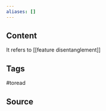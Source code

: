 ```yaml
---
aliases: []
---
```

## Content
It refers to [[feature disentanglement]]


## Tags
#toread
## Source
